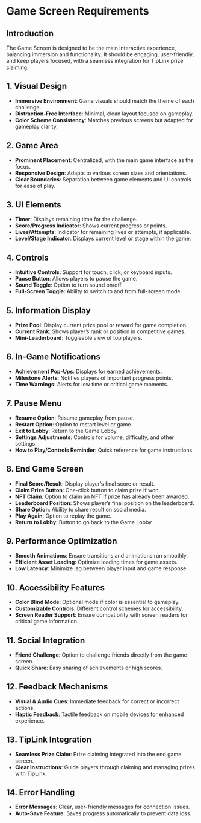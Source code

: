 # Game Screen Requirements

## Introduction
The Game Screen is designed to be the main interactive experience, balancing immersion and functionality. It should be engaging, user-friendly, and keep players focused, with a seamless integration for TipLink prize claiming.

## 1. Visual Design
- **Immersive Environment**: Game visuals should match the theme of each challenge.
- **Distraction-Free Interface**: Minimal, clean layout focused on gameplay.
- **Color Scheme Consistency**: Matches previous screens but adapted for gameplay clarity.

## 2. Game Area
- **Prominent Placement**: Centralized, with the main game interface as the focus.
- **Responsive Design**: Adapts to various screen sizes and orientations.
- **Clear Boundaries**: Separation between game elements and UI controls for ease of play.

## 3. UI Elements
- **Timer**: Displays remaining time for the challenge.
- **Score/Progress Indicator**: Shows current progress or points.
- **Lives/Attempts**: Indicator for remaining lives or attempts, if applicable.
- **Level/Stage Indicator**: Displays current level or stage within the game.

## 4. Controls
- **Intuitive Controls**: Support for touch, click, or keyboard inputs.
- **Pause Button**: Allows players to pause the game.
- **Sound Toggle**: Option to turn sound on/off.
- **Full-Screen Toggle**: Ability to switch to and from full-screen mode.

## 5. Information Display
- **Prize Pool**: Display current prize pool or reward for game completion.
- **Current Rank**: Shows player’s rank or position in competitive games.
- **Mini-Leaderboard**: Toggleable view of top players.

## 6. In-Game Notifications
- **Achievement Pop-Ups**: Displays for earned achievements.
- **Milestone Alerts**: Notifies players of important progress points.
- **Time Warnings**: Alerts for low time or critical game moments.

## 7. Pause Menu
- **Resume Option**: Resume gameplay from pause.
- **Restart Option**: Option to restart level or game.
- **Exit to Lobby**: Return to the Game Lobby.
- **Settings Adjustments**: Controls for volume, difficulty, and other settings.
- **How to Play/Controls Reminder**: Quick reference for game instructions.

## 8. End Game Screen
- **Final Score/Result**: Display player’s final score or result.
- **Claim Prize Button**: One-click button to claim prize if won.
- **NFT Claim**: Option to claim an NFT if prize has already been awarded.
- **Leaderboard Position**: Shows player’s final position on the leaderboard.
- **Share Option**: Ability to share result on social media.
- **Play Again**: Option to replay the game.
- **Return to Lobby**: Button to go back to the Game Lobby.

## 9. Performance Optimization
- **Smooth Animations**: Ensure transitions and animations run smoothly.
- **Efficient Asset Loading**: Optimize loading times for game assets.
- **Low Latency**: Minimize lag between player input and game response.

## 10. Accessibility Features
- **Color Blind Mode**: Optional mode if color is essential to gameplay.
- **Customizable Controls**: Different control schemes for accessibility.
- **Screen Reader Support**: Ensure compatibility with screen readers for critical game information.

## 11. Social Integration
- **Friend Challenge**: Option to challenge friends directly from the game screen.
- **Quick Share**: Easy sharing of achievements or high scores.

## 12. Feedback Mechanisms
- **Visual & Audio Cues**: Immediate feedback for correct or incorrect actions.
- **Haptic Feedback**: Tactile feedback on mobile devices for enhanced experience.

## 13. TipLink Integration
- **Seamless Prize Claim**: Prize claiming integrated into the end game screen.
- **Clear Instructions**: Guide players through claiming and managing prizes with TipLink.

## 14. Error Handling
- **Error Messages**: Clear, user-friendly messages for connection issues.
- **Auto-Save Feature**: Saves progress automatically to prevent data loss.
